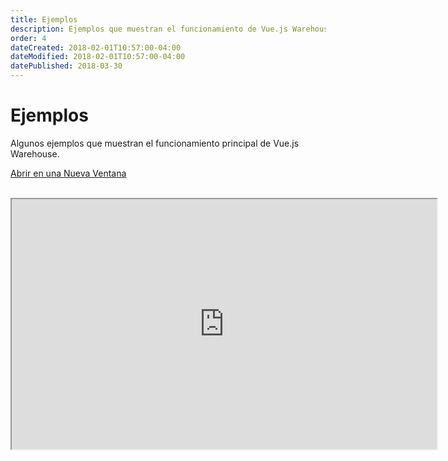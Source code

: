 ```yaml
---
title: Ejemplos
description: Ejemplos que muestran el funcionamiento de Vue.js Warehouse.
order: 4
dateCreated: 2018-02-01T10:57:00-04:00
dateModified: 2018-02-01T10:57:00-04:00
datePublished: 2018-03-30
---
```


# Ejemplos

Algunos ejemplos que muestran el funcionamiento principal de Vue.js Warehouse.

[Abrir en una Nueva Ventana](https://vue-warehouse-examples.now.sh/)

<br>

<div class="example-iframe">
  <iframe src="https://vue-warehouse-examples.now.sh/" height="400" width="680" sandbox="allow-scripts allow-same-origin"></iframe>
</div>

